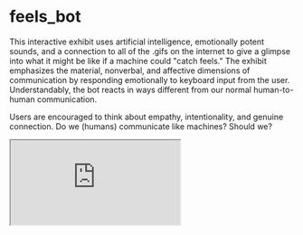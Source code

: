 <!-- Global site tag (gtag.js) - Google Analytics -->
<script async src="https://www.googletagmanager.com/gtag/js?id=UA-67390232-4"></script>
<script>
  window.dataLayer = window.dataLayer || [];
  function gtag(){dataLayer.push(arguments);}
  gtag('js', new Date());

  gtag('config', 'UA-67390232-4');
</script>
# feels_bot

This interactive exhibit uses artificial intelligence, emotionally potent sounds, and a connection to all of the .gifs on the internet to give a glimpse into what it might be like if a machine could "catch feels." The exhibit emphasizes the material, nonverbal, and affective dimensions of communication by responding emotionally to keyboard input from the user. Understandably, the bot reacts in ways different from our normal human-to-human communication.

Users are encouraged to think about empathy, intentionality, and genuine connection. Do we (humans) communicate like machines? Should we? 

<iframe src="https://milesccoleman.com/feels_bot/#/"</iframe>


Click [here](https://github.com/milesccoleman/feels_bot) to access the code for feels_bot. 
